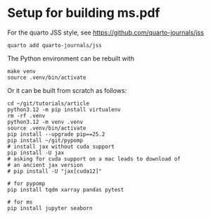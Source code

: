 
# Setup for building ms.pdf

For the quarto JSS style, see https://github.com/quarto-journals/jss
```
quarto add quarto-journals/jss
```

The Python environment can be rebuilt with
```
make venv
source .venv/bin/activate
```
Or it can be built from scratch as follows:
```
cd ~/git/tutorials/article
python3.12 -m pip install virtualenv
rm -rf .venv
python3.12 -m venv .venv
source .venv/bin/activate
pip install --upgrade pip==25.2
pip install ~/git/pypomp
# install jax without cuda support
pip install -U jax
# asking for cuda support on a mac leads to download of
# an ancient jax version
# pip install -U "jax[cuda12]"

# for pypomp
pip install tqdm xarray pandas pytest

# for ms
pip install jupyter seaborn

```

